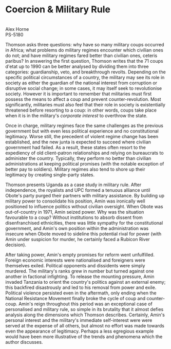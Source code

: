 # Coercion \& Military Rule
\
Alex Horne
\
PS-5180

Thomson asks three questions: why have so many military coups occurred in Africa; what problems do military regimes encounter which civilian ones do not; and have military regimes fared better than civilian ones, ceteris paribus? In answering the first question, Thomson writes that the 71 coups d'etat up to 1990 can be better analysed by dividing them into three categories: guardianship, veto, and breakthrough revolts. Depending on the specific political circumstances of a country, the military may see its role in society as either the guardian of the national interest from corruption or disruptive social change; in some cases, it may itself seek to revolutionise society. However it is important to remember that militaries must first possess the means to affect a coup and prevent counter-revolution. Most significantly, militaries must also feel that their role in society is existentially threatened before resorting to a coup: in other words, coups take place when it is in the military's *corporate interest* to overthrow the state. 

Once in charge, military regimes face the same challenges as the previous government but with even less political experience and no constitutional legitimacy. Worse still, the precedent of violent regime change has been established, and the new junta is expected to succeed where civilian government had failed. As a result, these states often resort to the expediency of old client-patron relationships and relying on bureaucrats to administer the country. Typically, they perform no better than civilian administrations at keeping political promises (with the notable exception of better pay to soldiers). Military regimes also tend to shore up their legitimacy by creating single-party states.

Thomson presents Uganda as a case study in military rule. After independence, the royalists and UPC formed a tenuous alliance until Obote's party purged their partners with military assistance. By building up military power to consolidate his position, Amin was ironically well positioned to influence politics without civilian oversight. When Obote was out-of-country in 1971, Amin seized power. Why was the situation favourable to a coup? Without institutions to absorb dissent from disenfranchised ethnicities, there was little sympathy for the constitutional government, and Amin's own position within the administration was insecure when Obote moved to sideline this potential rival for power (with Amin under suspicion for murder, he certainly faced a Rubicon River decision). 

After taking power, Amin's empty promises for reform went unfulfilled. Foreign economic interests were nationalised and foreigners were themselves exiled. Political opponents and dissidents were simply murdered. The military's ranks grew in number but turned against one another in factional infighting. To release the mounting pressure, Amin invaded Tanzania to orient the country's politics against an external enemy; this backfired disastrously and led to his removal from power and exile. Political violence persisted even in the aftermath, only ending when the National Resistance Movement finally broke the cycle of coup and counter-coup. Amin's reign throughout this period was an exceptional case of personalised and military rule, so simple in its brutality that it almost defies analysis along the dimensions which Thomson describes. Certainly, Amin's personal interest and the military's immediate self-interest were were served at the expense of all others, but almost no effort was made towards even the appearance of legitimacy. Perhaps a less egregious example would have been more illustrative of the trends and phenomena which the author discusses.
